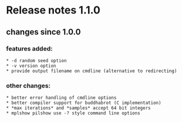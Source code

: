 # Release notes 1.1.0
## changes since 1.0.0

### features added:

    * -d random seed option
    * -v version option
    * provide output filename on cmdline (alternative to redirecting)

### other changes:

    * better error handling of cmdline options
    * better compiler support for buddhabrot (C implementation)
    * *max iterations* and *samples* accept 64 bit integers
    * mplshow pilshow use -? style command line options

